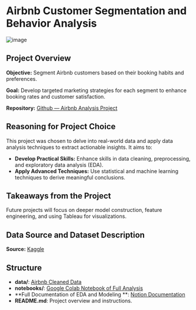 # Airbnb Customer Segmentation and Behavior Analysis

![image](https://github.com/DeandraShae/Airbnb-Analysis-Project/assets/144077177/adf861b6-52ea-4aa1-8b6d-16ef6ecb37b8)


## Project Overview

**Objective:** Segment Airbnb customers based on their booking habits and preferences. 


**Goal:** Develop targeted marketing strategies for each segment to enhance booking rates and customer satisfaction.

**Repository:** [Github — Airbnb Analysis Project](http://github.com/DeandraShae/Airbnb-Analysis-Project)

## Reasoning for Project Choice

This project was chosen to delve into real-world data and apply data analysis techniques to extract actionable insights. It aims to:

- **Develop Practical Skills:** Enhance skills in data cleaning, preprocessing, and exploratory data analysis (EDA).
- **Apply Advanced Techniques:** Use statistical and machine learning techniques to derive meaningful conclusions.

## Takeaways from the Project

Future projects will focus on deeper model construction, feature engineering, and using Tableau for visualizations.

## Data Source and Dataset Description

**Source:** [Kaggle](https://www.kaggle.com/datasets/arianazmoudeh/airbnbopendata/data)

## Structure

- **data/**: [Airbnb Cleaned Data](https://github.com/DeandraShae/Airbnb-Analysis-Project/blob/main/Airbnb_Cleaned_Data.zip)
- **notebooks/**: [Google Colab Notebook of Full Analysis](https://github.com/DeandraShae/Airbnb-Analysis-Project/blob/main/Airbnb_Project.ipynb)
- **Full Documentation of EDA and Modeling **: [Notion Documentation](https://www.notion.so/Customer-Segmentation-and-Behavior-Analysis-09ccbf41fc89445c8165980df4e622c0#49f8bcd39e904ba3ac173629f302e323)
- **README.md**: Project overview and instructions.
